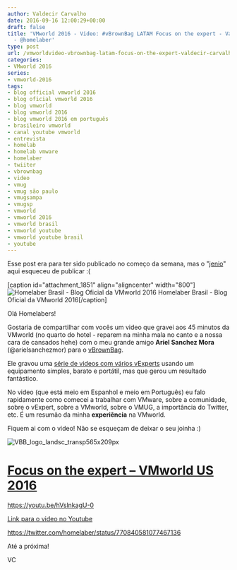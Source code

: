 ```yaml
---
author: Valdecir Carvalho
date: 2016-09-16 12:00:29+00:00
draft: false
title: 'VMworld 2016 - Video: #vBrownBag LATAM Focus on the expert - Valdecir Carvalho
  - @homelaber'
type: post
url: /vmworldvideo-vbrownbag-latam-focus-on-the-expert-valdecir-carvalho-homelaber/
categories:
- VMworld 2016
series:
- vmworld-2016
tags:
- blog official vmworld 2016
- blog oficial vmworld 2016
- blog vmworld
- blog vmworld 2016
- blog vmworld 2016 em português
- brasileiro vmworld
- canal youtube vmworld
- entrevista
- homelab
- homelab vmware
- homelaber
- twiiter
- vbrownbag
- video
- vmug
- vmug são paulo
- vmugsampa
- vmugsp
- vmworld
- vmworld 2016
- vmworld brasil
- vmworld youtube
- vmworld youtube brasil
- youtube
---
```


Esse post era para ter sido publicado no começo da semana, mas o "[jenio](http://jenios.com.br/)" aqui esqueceu de publicar :(



[caption id="attachment_1851" align="aligncenter" width="800"]![Homelaber Brasil - Blog Oficial da VMworld 2016](/imagens/2016/08/vmworld-2016-official-blogger-banner-long.png)
Homelaber Brasil - Blog Oficial da VMworld 2016[/caption]



Olá Homelabers!





Gostaria de compartilhar com vocês um video que gravei aos 45 minutos da VMworld (no quarto do hotel - reparem na minha mala no canto e a nossa cara de cansados hehe) com o meu grande amigo **Ariel Sanchez Mora** (@arielsanchezmor) para o [vBrownBag](http://vbrownbag.com/).





Ele gravou uma [série de videos com vários vExperts](http://vbrownbag.com/2016/09/focus-on-the-expert-vmworld-us-2016/) usando um equipamento simples, barato e portátil, mas que gerou um resultado fantástico.





No video (que está meio em Espanhol e meio em Português) eu falo rapidamente como comecei a trabalhar com VMware, sobre a comunidade, sobre o vExpert, sobre a VMworld, sobre o VMUG, a importância do Twitter, etc. É um resumão da minha **experiência** na VMworld.





Fiquem ai com o video! Não se esqueçam de deixar o seu joinha :)





<!-- more -->





![VBB_logo_landsc_transp565x209px](/imagens/2016/08/VBB_logo_landsc_transp565x209px-300x111.png)






# [Focus on the expert – VMworld US 2016](http://vbrownbag.com/2016/09/focus-on-the-expert-vmworld-us-2016/)



https://youtu.be/hVslnkagU-0

[Link para o video no Youtube](https://youtu.be/hVslnkagU-0)

https://twitter.com/homelaber/status/770840581077467136

Até a próxima!

VC
